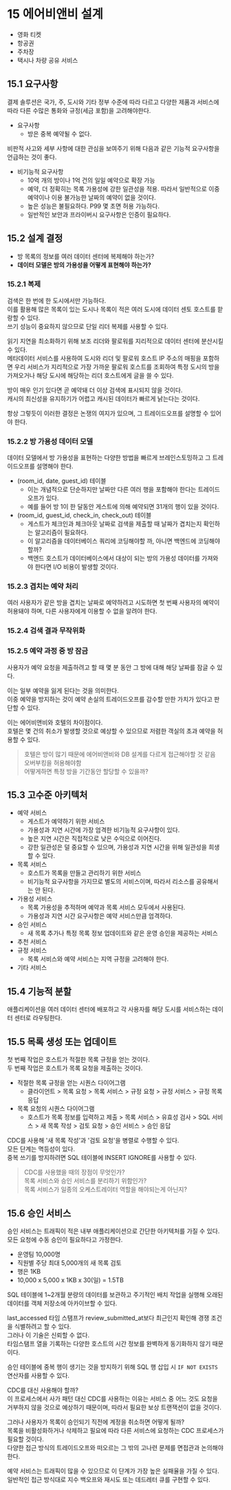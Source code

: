 # 15 에어비앤비 설계

- 영화 티켓
- 항공권
- 주차장
- 택시나 차량 공유 서비스


## 15.1 요구사항

결제 솔루션은 국가, 주, 도시와 기타 정부 수준에 따라 다르고 다양한 제품과 서비스에 따라 다른 수많은 통화와 규정(세금 포함)을 고려해야한다.  

- 요구사항
  - 방은 중복 예약될 수 없다.  

비판적 사고와 세부 사항에 대한 관심을 보여주기 위해 다음과 같은 기능적 요구사항을 언급하는 것이 좋다.  

- 비기능적 요구사항
  - 10억 개의 방이나 1억 건의 일일 예약으로 확장 가능
  - 예약, 더 정확히는 목록 가용성에 강한 일관성을 적용. 따라서 일반적으로 이중 예약이나 이용 불가능한 날짜의 예약이 없을 것이다.
  - 높은 성능은 불필요하다. P99 몇 초면 허용 가능하다.
  - 일반적인 보안과 프라이버시 요구사항은 인증이 필요하다.


## 15.2 설계 결정

- 방 목록의 정보를 여러 데이터 센터에 복제해야 하는가?
- **데이터 모델은 방의 가용성을 어떻게 표현해야 하는가?**

### 15.2.1 복제

검색은 한 번에 한 도시에서만 가능하다.  
이를 활용해 많은 목록이 있는 도시나 목록이 적은 여러 도시에 데이터 센토 호스트를 핟랑할 수 있다.  
쓰기 성능이 중요하지 않으므로 단일 리더 복제를 사용할 수 있다.  

읽기 지연을 최소화하기 위해 보조 리더와 팔로워를 지리적으로 데이터 센터에 분산시킬 수 있다.  
메타데이터 서비스를 사용하여 도시와 리더 및 팔로워 호스트 IP 주소의 매핑을 포함하면 우리 서비스가 지리적으로 가장 가까운 팔로워 호스트를 조회하여 특정 도시의 방을 가져오거나 해당 도시에 해당하는 리더 호스트에게 글을 쓸 수 있다.  

방이 매우 인기 있다면 곧 예약돼 더 이상 검색에 표시되지 않을 것이다.  
캐시의 최신성을 유지하기가 어렵고 캐시된 데이터가 빠르게 낡는다는 것이다.  

항상 그렇듯이 이러한 결정은 논쟁의 여지가 있으며, 그 트레이드오프를 설명할 수 있어야 한다.  


### 15.2.2 방 가용성 데이터 모델

데이터 모델에서 방 가용성을 표현하는 다양한 방법을 빠르게 브레인스토밍하고 그 트레이드오프를 설명해야 한다.  

- (room_id, date, guest_id) 테이블
  - 이는 개념적으로 단순하지만 날짜만 다른 여러 행을 포함해야 한다는 트레이드오프가 있다.
  - 예를 들어 방 1이 한 달동안 게스트에 의해 예약되면 31개의 행이 있을 것이다.
- (room_id, guest_id, check_in, check_out) 테이블
  - 게스트가 체크인과 체크아웃 날짜로 검색을 제출할 때 날짜가 겹치는지 확인하는 알고리즘이 필요하다.
  - 이 알고리즘을 데이터베이스 쿼리에 코딩해야할 까, 아니면 백엔드에 코딩해야 할까?
  - 백엔드 호스트가 데이터베이스에서 대상이 되는 방의 가용성 데이터를 가져와야 한다면 I/O 비용이 발생할 것이다.


### 15.2.3 겹치는 예약 처리

여러 사용자가 같은 방을 겹치는 날짜로 예약하려고 시도하면 첫 번째 사용자의 예약이 허용돼야 하며, 다른 사용자에게 이용할 수 없을 알려야 한다.  


### 15.2.4 검색 결과 무작위화

### 15.2.5 예약 과정 중 방 잠금

사용자가 예약 요청을 제출하려고 할 때 몇 분 동안 그 방에 대해 해당 날짜를 잠글 수 있다.  

이는 일부 예약을 잃게 된다는 것을 의미한다.  
이중 예약을 방지하는 것이 예약 손실의 트레이드오프를 감수할 만한 가치가 있다고 판단할 수 있다.  

이는 에어비앤비와 호텔의 차이점이다.  
호텔은 몇 건의 취소가 발생할 것으로 예상할 수 있으므로 저렴한 객실의 초과 예약을 허용할 수 있다.  

> 호텔은 방이 많기 때문에 에어비앤비와 DB 설계를 다르게 접근해야할 것 같음  
> 오버부킹을 허용해야함  
> 어떻게하면 특정 방을 기간동안 할당할 수 있을까?  


## 15.3 고수준 아키텍처

- 예약 서비스
  - 게스트가 예약하기 위한 서비스
  - 가용성과 지연 시간에 가장 엄격한 비기능적 요구사항이 있다.
  - 높은 지연 시간은 직접적으로 낮은 수익으로 이어진다.
  - 강한 일관성은 덜 중요할 수 있으며, 가용성과 지연 시간을 위해 일관성을 희생할 수 있다.
- 목록 서비스
  - 호스트가 목록을 만들고 관리하기 위한 서비스
  - 비기능적 요구사항을 가지므로 별도의 서비스이며, 따라서 리소스를 공유해서는 안 된다.
- 가용성 서비스
  - 목록 가용성을 추적하며 예약과 목록 서비스 모두에서 사용된다.
  - 가용성과 지연 시간 요구사항은 예약 서비스만큼 엄격하다.
- 승인 서비스
  - 새 목록 추가나 특정 목록 정보 업데이트와 같은 운영 승인을 제공하는 서비스
- 추천 서비스
- 규정 서비스
  - 목록 서비스와 예약 서비스는 지역 규정을 고려해야 한다.
- 기타 서비스


## 15.4 기능적 분할

애플리케이션을 여러 데이터 센터에 배포하고 각 사용자를 해당 도시를 서비스하는 데이터 센터로 라우팅한다.


## 15.5 목록 생성 또는 업데이트

첫 번째 작업은 호스트가 적절한 목록 규정을 얻는 것이다.  
두 번째 작업은 호스트가 목록 요청을 제출하는 것이다.  

- 적절한 목록 규정을 얻는 시퀀스 다이어그램
  - 클라이언트 > 목록 요청 > 목록 서비스 > 규정 요청 > 규정 서비스 > 규정 목록 응답
- 목록 요청의 시퀀스 다이어그램
  - 호스트가 목록 정보를 입력하고 제출 > 목록 서비스 > 유효성 검사 > SQL 서비스 > 새 목록 작성 > 검토 요청 > 승인 서비스 > 승인 응답

CDC를 사용해 '새 목록 작성'과 '검토 요청'을 병렬로 수행할 수 있다.  
모든 단계는 멱등성이 있다.  
중복 쓰기를 방지하려면 SQL 테이블에 INSERT IGNORE를 사용할 수 있다.  

> CDC를 사용했을 때의 장점이 무엇인가?  
> 목록 서비스와 승인 서비스를 분리하기 위함인가?  
> 목록 서비스가 일종의 오케스트레이터 역할을 해야되는게 아닌지?  


## 15.6 승인 서비스

승인 서비스는 트래픽이 적은 내부 애플리케이션으로 간단한 아키텍처를 가질 수 있다.  
모든 요청에 수동 승인이 필요하다고 가정한다.  

- 운영팀 10,000명
- 직원별 주당 최대 5,000개의 새 목록 검토
- 행은 1KB
- 10,000 x 5,000 x 1KB x 30(일) = 1.5TB

SQL 테이블에 1~2개월 분량의 데이터를 보관하고 주기적인 배치 작업을 실행해 오래된 데이터를 객체 저장소에 아카이브할 수 있다.  

last_accessed 타임 스탬프가 review_submitted_at보다 최근인지 확인해 경쟁 조건을 식별하려고 할 수 있다.  
그러나 이 기술은 신뢰할 수 없다.  
타임스탬프 열을 기록하는 다양한 호스트의 시간 정보를 완벽하게 동기화하지 않기 때문이다.  

승인 테이블에 중복 행이 생기는 것을 방지하기 위해 SQL 행 삽입 시 `IF NOT EXISTS` 연산자를 사용할 수 있다.  

CDC를 대신 사용해야 할까?  
이 프로세스에서 사가 패턴 대신 CDC를 사용하는 이유는 서비스 중 어느 것도 요청을 거부하지 않을 것으로 예상하기 때문이며, 따라서 필요한 보상 트랜잭션이 없을 것이다.  

그러나 사용자가 목록이 승인되기 직전에 계정을 취소하면 어떻게 될까?  
목록을 비활성화하거나 삭제하고 필요에 따라 다른 서비스에 요청하는 CDC 프로세스가 필요할 것이다.  
다양한 접근 방식의 트레이드오프와 떠오르는 그 밖의 고나련 문제를 면접관과 논의해야 한다.  

예약 서비스는 트래픽이 많을 수 있으므로 이 단계가 가장 높은 실패율을 가질 수 있다.  
일반적인 접근 방식대로 지수 백오프와 재시도 또는 데드레터 큐를 구현할 수 있다.  



